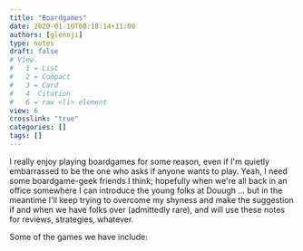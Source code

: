 ```yaml
---
title: "Boardgames"
date: 2020-01-10T00:18:14+11:00
authors: [glennji]
type: notes
draft: false
# View.
#   1 = List
#   2 = Compact
#   3 = Card
#   4  Citation
#   6 = raw <li> element
view: 6
crosslink: "true"
categories: []
tags: []
---
```

I really enjoy playing boardgames for some reason, even if I'm quietly embarrassed to be the one who asks if anyone 
wants to play. Yeah, I need some boardgame-geek friends I think; hopefully when we're all back in an office somewhere I can introduce the young folks at Douugh ... but in the meantime I'll keep trying to overcome my shyness and make the
suggestion if and when we have folks over (admittedly rare), and will use these notes for reviews, strategies, 
whatever.

Some of the games we have include:
